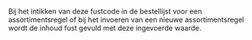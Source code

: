 Bij het intikken van deze fustcode in de bestellijst voor een assortimentsregel of bij het invoeren van een nieuwe assortimentsregel wordt de inhoud fust gevuld met deze ingevoerde waarde.